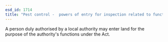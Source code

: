 ```yaml
---
esd_id: 1714
title: "Pest control -  powers of entry for inspection related to functions dealing with rats and mice"
---
```


A person duly authorised by a local authority may enter land for the purpose of the authority's functions under the Act.

